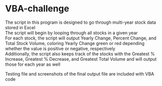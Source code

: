 # VBA-challenge

The script in this program is designed to go through multi-year stock data stored in Excel  
The script will begin by looping through all stocks in a given year  
For each stock, the script will output Yearly Change, Percent Change, and Total Stock Volume, coloring Yearly Change green or red depending whether the value is positive or negative, respectively  
Additionally, the script also keeps track of the stocks with the Greatest % Increase, Greatest % Decrease, and Greatest Total Volume and will output those for each year as well  
  
Testing file and screenshots of the final output file are included with VBA code
